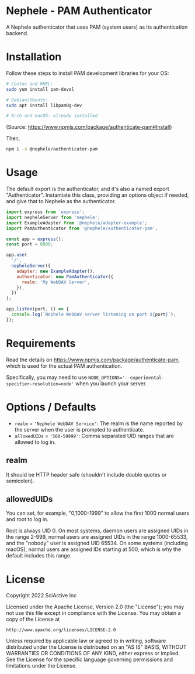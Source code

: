 # Nephele - PAM Authenticator

A Nephele authenticator that uses PAM (system users) as its authentication backend.

# Installation

Follow these steps to install PAM development libraries for your OS:

```sh
# Centos and RHEL:
sudo yum install pam-devel

# Debian/Ubuntu:
sudo apt install libpam0g-dev

# Arch and macOS: already installed
```

(Source: https://www.npmjs.com/package/authenticate-pam#Install)

Then,

```sh
npm i -s @nephele/authenticator-pam
```

# Usage

The default export is the authenticator, and it's also a named export "Authenticator". Instantiate this class, providing an options object if needed, and give that to Nephele as the authenticator.

```js
import express from 'express';
import nepheleServer from 'nephele';
import ExampleAdapter from '@nephele/adapter-example';
import PamAuthenticator from '@nephele/authenticator-pam';

const app = express();
const port = 8080;

app.use(
  '/',
  nepheleServer({
    adapter: new ExampleAdapter(),
    authenticator: new PamAuthenticator({
      realm: 'My WebDAV Server',
    }),
  })
);

app.listen(port, () => {
  console.log(`Nephele WebDAV server listening on port ${port}`);
});
```

# Requirements

Read the details on https://www.npmjs.com/package/authenticate-pam, which is used for the actual PAM authentication.

Specifically, you may need to use `NODE_OPTIONS='--experimental-specifier-resolution=node'` when you launch your server.

# Options / Defaults

- `realm` = `'Nephele WebDAV Service'`: The realm is the name reported by the server when the user is prompted to authenticate.
- `allowedUIDs` = `'500-59999'`: Comma separated UID ranges that are allowed to log in.

## realm

It should be HTTP header safe (shouldn't include double quotes or semicolon).

## allowedUIDs

You can set, for example, "0,1000-1999" to allow the first 1000 normal users and root to log in.

Root is always UID 0. On most systems, daemon users are assigned UIDs in the range 2-999, normal users are assigned UIDs in the range 1000-65533, and the "nobody" user is assigned UID 65534. On some systems (including macOS), normal users are assigned IDs starting at 500, which is why the default includes this range.

# License

Copyright 2022 SciActive Inc

Licensed under the Apache License, Version 2.0 (the "License");
you may not use this file except in compliance with the License.
You may obtain a copy of the License at

    http://www.apache.org/licenses/LICENSE-2.0

Unless required by applicable law or agreed to in writing, software
distributed under the License is distributed on an "AS IS" BASIS,
WITHOUT WARRANTIES OR CONDITIONS OF ANY KIND, either express or implied.
See the License for the specific language governing permissions and
limitations under the License.
